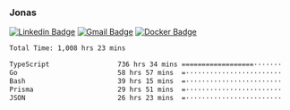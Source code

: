 ### Jonas
[![Linkedin Badge](https://img.shields.io/badge/-Jonas%20Neto-9933F7?style=flat-square&logo=Linkedin&logoColor=white&link=https://www.linkedin.com/in/jonas-nogueira-neto/)](https://www.linkedin.com/in/jonas-nogueira-neto/)
[![Gmail Badge](https://img.shields.io/badge/-nogueiraneto.jonas@gmail.com-9933F7?style=flat-square&logo=Gmail&logoColor=white&link=mailto:nogueiraneto.jonas@gmail.com)](mailto:nogueiraneto.jonas@gmail.com)
[![Docker Badge](https://img.shields.io/badge/-DockerHub-9933F7?style=flat-square&logo=Docker&logoColor=white&link=https://hub.docker.com/u/jonasssneto)](https://hub.docker.com/u/jonasssneto)


<!--START_SECTION:waka-->

```txt
Total Time: 1,008 hrs 23 mins

TypeScript                 736 hrs 34 mins ==================·······   72.37 %
Go                         58 hrs 57 mins  =························   05.79 %
Bash                       39 hrs 15 mins  =························   03.86 %
Prisma                     29 hrs 51 mins  =························   02.93 %
JSON                       26 hrs 23 mins  =························   02.59 %
```

<!--END_SECTION:waka-->
###
